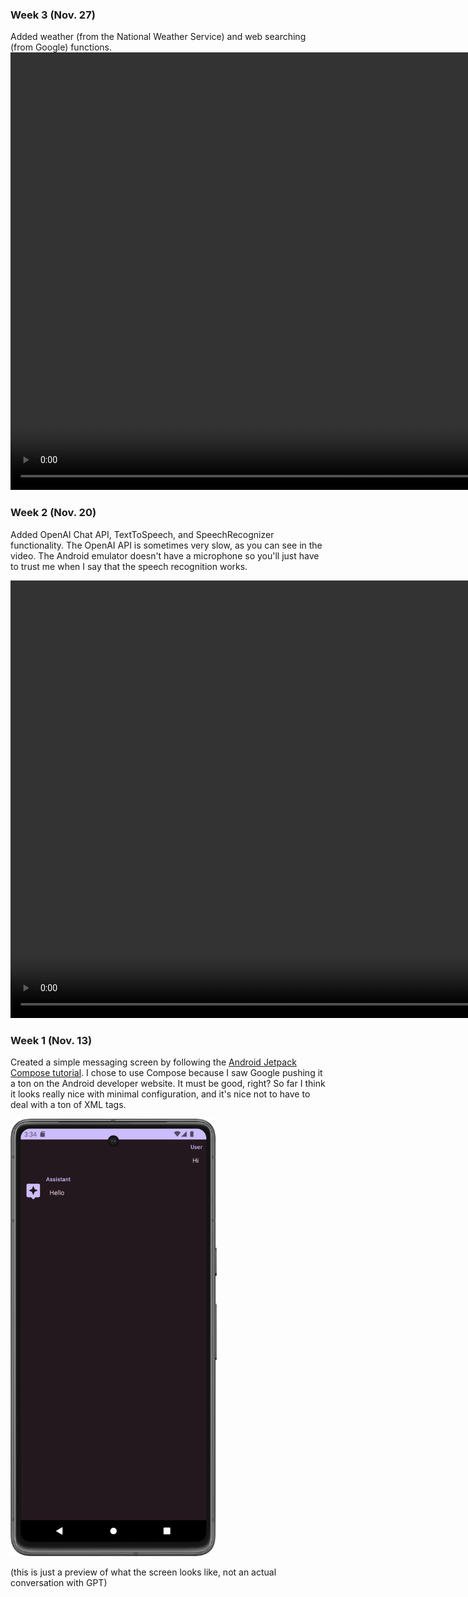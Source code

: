 ### Week 3 (Nov. 27)
Added weather (from the National Weather Service) and web searching (from Google) functions.
<video height=700 controls>
  <source src="videos/week3.webm" type="video/webm">
</video>

### Week 2 (Nov. 20)
Added OpenAI Chat API, TextToSpeech, and SpeechRecognizer functionality. The OpenAI API is sometimes very slow, as you can see in the video. The Android emulator doesn't have a microphone so you'll just have to trust me when I say that the speech recognition works.

<video height=700 controls>
  <source src="videos/week2.webm" type="video/webm">
</video>

### Week 1 (Nov. 13)
Created a simple messaging screen by following the [Android Jetpack Compose tutorial](https://developer.android.com/jetpack/compose/tutorial). I chose to use Compose because I saw Google pushing it a ton on the Android developer website. It must be good, right? So far I think it looks really nice with minimal configuration, and it's nice not to have to deal with a ton of XML tags.

<img height=700 src="images/week1.png" />

(this is just a preview of what the screen looks like, not an actual conversation with GPT)
